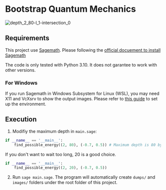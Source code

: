 # Bootstrap Quantum Mechanics

![depth_2_80-l_1-intersection_0](https://user-images.githubusercontent.com/11438642/211285014-1dab8cc5-1db0-4ba4-b9e1-9f6c71280a46.png)

## Requirements

This project use [Sagemath](https://www.sagemath.org/). Please following the [official docuement to install Sagemath](https://doc.sagemath.org/html/en/installation/index.html)

The code is only tested with Python 3.10. It does not garantee to work with other versions.

### For Windows

If you run Sagemath in Windows Subsystem for Linux (WSL), you may need X11 and VcXsrv to show the output images. Please refer to [this guide](https://www.guide2wsl.com/x11/) to set up the environment.

## Execution

1. Modifiy the maximum depth in `main.sage`:

```python
if __name__ == '__main__':
    find_possible_energy((2, 80), (-0.7, 0.5)) # Maximum depth is 80 by default.
```

If you don't want to wait too long, 20 is a good choice.

```python
if __name__ == '__main__':
    find_possible_energy((2, 20), (-0.7, 0.5))
```

2. Run `sage main.sage`. The program will automatically create `dumps/` and `images/` folders under the root folder of this project.

